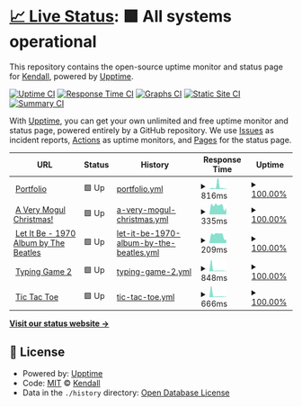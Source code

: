 # [📈 Live Status](https://kendalldoescoding.tech): <!--live status--> **🟩 All systems operational**

This repository contains the open-source uptime monitor and status page for [Kendall](https://kendalldoescoding.tech), powered by [Upptime](https://github.com/upptime/upptime).

[![Uptime CI](https://github.com/KendallDoesCoding/monitoring/workflows/Uptime%20CI/badge.svg)](https://github.com/KendallDoesCoding/monitoring/actions?query=workflow%3A%22Uptime+CI%22)
[![Response Time CI](https://github.com/KendallDoesCoding/monitoring/workflows/Response%20Time%20CI/badge.svg)](https://github.com/KendallDoesCoding/monitoring/actions?query=workflow%3A%22Response+Time+CI%22)
[![Graphs CI](https://github.com/KendallDoesCoding/monitoring/workflows/Graphs%20CI/badge.svg)](https://github.com/KendallDoesCoding/monitoring/actions?query=workflow%3A%22Graphs+CI%22)
[![Static Site CI](https://github.com/KendallDoesCoding/monitoring/workflows/Static%20Site%20CI/badge.svg)](https://github.com/KendallDoesCoding/monitoring/actions?query=workflow%3A%22Static+Site+CI%22)
[![Summary CI](https://github.com/KendallDoesCoding/monitoring/workflows/Summary%20CI/badge.svg)](https://github.com/KendallDoesCoding/monitoring/actions?query=workflow%3A%22Summary+CI%22)

With [Upptime](https://upptime.js.org), you can get your own unlimited and free uptime monitor and status page, powered entirely by a GitHub repository. We use [Issues](https://github.com/KendallDoesCoding/monitoring/issues) as incident reports, [Actions](https://github.com/KendallDoesCoding/monitoring/actions) as uptime monitors, and [Pages](https://kendalldoescoding.tech) for the status page.

<!--start: status pages-->
<!-- This summary is generated by Upptime (https://github.com/upptime/upptime) -->
<!-- Do not edit this manually, your changes will be overwritten -->
<!-- prettier-ignore -->
| URL | Status | History | Response Time | Uptime |
| --- | ------ | ------- | ------------- | ------ |
| <img alt="" src="https://icons.duckduckgo.com/ip3/www.kendalldoescoding.tech.ico" height="13"> [Portfolio](https://www.kendalldoescoding.tech) | 🟩 Up | [portfolio.yml](https://github.com/Kendall-Does-Coding-Websites/monitoring/commits/HEAD/history/portfolio.yml) | <details><summary><img alt="Response time graph" src="./graphs/portfolio/response-time-week.png" height="20"> 816ms</summary><br><a href="https://kendalldoescoding.tech/history/portfolio"><img alt="Response time 606" src="https://img.shields.io/endpoint?url=https%3A%2F%2Fraw.githubusercontent.com%2FKendall-Does-Coding-Websites%2Fmonitoring%2FHEAD%2Fapi%2Fportfolio%2Fresponse-time.json"></a><br><a href="https://kendalldoescoding.tech/history/portfolio"><img alt="24-hour response time 169" src="https://img.shields.io/endpoint?url=https%3A%2F%2Fraw.githubusercontent.com%2FKendall-Does-Coding-Websites%2Fmonitoring%2FHEAD%2Fapi%2Fportfolio%2Fresponse-time-day.json"></a><br><a href="https://kendalldoescoding.tech/history/portfolio"><img alt="7-day response time 816" src="https://img.shields.io/endpoint?url=https%3A%2F%2Fraw.githubusercontent.com%2FKendall-Does-Coding-Websites%2Fmonitoring%2FHEAD%2Fapi%2Fportfolio%2Fresponse-time-week.json"></a><br><a href="https://kendalldoescoding.tech/history/portfolio"><img alt="30-day response time 463" src="https://img.shields.io/endpoint?url=https%3A%2F%2Fraw.githubusercontent.com%2FKendall-Does-Coding-Websites%2Fmonitoring%2FHEAD%2Fapi%2Fportfolio%2Fresponse-time-month.json"></a><br><a href="https://kendalldoescoding.tech/history/portfolio"><img alt="1-year response time 606" src="https://img.shields.io/endpoint?url=https%3A%2F%2Fraw.githubusercontent.com%2FKendall-Does-Coding-Websites%2Fmonitoring%2FHEAD%2Fapi%2Fportfolio%2Fresponse-time-year.json"></a></details> | <details><summary><a href="https://kendalldoescoding.tech/history/portfolio">100.00%</a></summary><a href="https://kendalldoescoding.tech/history/portfolio"><img alt="All-time uptime 68.71%" src="https://img.shields.io/endpoint?url=https%3A%2F%2Fraw.githubusercontent.com%2FKendall-Does-Coding-Websites%2Fmonitoring%2FHEAD%2Fapi%2Fportfolio%2Fuptime.json"></a><br><a href="https://kendalldoescoding.tech/history/portfolio"><img alt="24-hour uptime 100.00%" src="https://img.shields.io/endpoint?url=https%3A%2F%2Fraw.githubusercontent.com%2FKendall-Does-Coding-Websites%2Fmonitoring%2FHEAD%2Fapi%2Fportfolio%2Fuptime-day.json"></a><br><a href="https://kendalldoescoding.tech/history/portfolio"><img alt="7-day uptime 100.00%" src="https://img.shields.io/endpoint?url=https%3A%2F%2Fraw.githubusercontent.com%2FKendall-Does-Coding-Websites%2Fmonitoring%2FHEAD%2Fapi%2Fportfolio%2Fuptime-week.json"></a><br><a href="https://kendalldoescoding.tech/history/portfolio"><img alt="30-day uptime 99.89%" src="https://img.shields.io/endpoint?url=https%3A%2F%2Fraw.githubusercontent.com%2FKendall-Does-Coding-Websites%2Fmonitoring%2FHEAD%2Fapi%2Fportfolio%2Fuptime-month.json"></a><br><a href="https://kendalldoescoding.tech/history/portfolio"><img alt="1-year uptime 83.82%" src="https://img.shields.io/endpoint?url=https%3A%2F%2Fraw.githubusercontent.com%2FKendall-Does-Coding-Websites%2Fmonitoring%2FHEAD%2Fapi%2Fportfolio%2Fuptime-year.json"></a></details>
| <img alt="" src="https://icons.duckduckgo.com/ip3/kendalldoescoding.tech.ico" height="13"> [A Very Mogul Christmas!](https://kendalldoescoding.tech/mogulchristmas) | 🟩 Up | [a-very-mogul-christmas.yml](https://github.com/Kendall-Does-Coding-Websites/monitoring/commits/HEAD/history/a-very-mogul-christmas.yml) | <details><summary><img alt="Response time graph" src="./graphs/a-very-mogul-christmas/response-time-week.png" height="20"> 335ms</summary><br><a href="https://kendalldoescoding.tech/history/a-very-mogul-christmas"><img alt="Response time 651" src="https://img.shields.io/endpoint?url=https%3A%2F%2Fraw.githubusercontent.com%2FKendall-Does-Coding-Websites%2Fmonitoring%2FHEAD%2Fapi%2Fa-very-mogul-christmas%2Fresponse-time.json"></a><br><a href="https://kendalldoescoding.tech/history/a-very-mogul-christmas"><img alt="24-hour response time 243" src="https://img.shields.io/endpoint?url=https%3A%2F%2Fraw.githubusercontent.com%2FKendall-Does-Coding-Websites%2Fmonitoring%2FHEAD%2Fapi%2Fa-very-mogul-christmas%2Fresponse-time-day.json"></a><br><a href="https://kendalldoescoding.tech/history/a-very-mogul-christmas"><img alt="7-day response time 335" src="https://img.shields.io/endpoint?url=https%3A%2F%2Fraw.githubusercontent.com%2FKendall-Does-Coding-Websites%2Fmonitoring%2FHEAD%2Fapi%2Fa-very-mogul-christmas%2Fresponse-time-week.json"></a><br><a href="https://kendalldoescoding.tech/history/a-very-mogul-christmas"><img alt="30-day response time 469" src="https://img.shields.io/endpoint?url=https%3A%2F%2Fraw.githubusercontent.com%2FKendall-Does-Coding-Websites%2Fmonitoring%2FHEAD%2Fapi%2Fa-very-mogul-christmas%2Fresponse-time-month.json"></a><br><a href="https://kendalldoescoding.tech/history/a-very-mogul-christmas"><img alt="1-year response time 655" src="https://img.shields.io/endpoint?url=https%3A%2F%2Fraw.githubusercontent.com%2FKendall-Does-Coding-Websites%2Fmonitoring%2FHEAD%2Fapi%2Fa-very-mogul-christmas%2Fresponse-time-year.json"></a></details> | <details><summary><a href="https://kendalldoescoding.tech/history/a-very-mogul-christmas">100.00%</a></summary><a href="https://kendalldoescoding.tech/history/a-very-mogul-christmas"><img alt="All-time uptime 68.72%" src="https://img.shields.io/endpoint?url=https%3A%2F%2Fraw.githubusercontent.com%2FKendall-Does-Coding-Websites%2Fmonitoring%2FHEAD%2Fapi%2Fa-very-mogul-christmas%2Fuptime.json"></a><br><a href="https://kendalldoescoding.tech/history/a-very-mogul-christmas"><img alt="24-hour uptime 100.00%" src="https://img.shields.io/endpoint?url=https%3A%2F%2Fraw.githubusercontent.com%2FKendall-Does-Coding-Websites%2Fmonitoring%2FHEAD%2Fapi%2Fa-very-mogul-christmas%2Fuptime-day.json"></a><br><a href="https://kendalldoescoding.tech/history/a-very-mogul-christmas"><img alt="7-day uptime 100.00%" src="https://img.shields.io/endpoint?url=https%3A%2F%2Fraw.githubusercontent.com%2FKendall-Does-Coding-Websites%2Fmonitoring%2FHEAD%2Fapi%2Fa-very-mogul-christmas%2Fuptime-week.json"></a><br><a href="https://kendalldoescoding.tech/history/a-very-mogul-christmas"><img alt="30-day uptime 99.89%" src="https://img.shields.io/endpoint?url=https%3A%2F%2Fraw.githubusercontent.com%2FKendall-Does-Coding-Websites%2Fmonitoring%2FHEAD%2Fapi%2Fa-very-mogul-christmas%2Fuptime-month.json"></a><br><a href="https://kendalldoescoding.tech/history/a-very-mogul-christmas"><img alt="1-year uptime 83.85%" src="https://img.shields.io/endpoint?url=https%3A%2F%2Fraw.githubusercontent.com%2FKendall-Does-Coding-Websites%2Fmonitoring%2FHEAD%2Fapi%2Fa-very-mogul-christmas%2Fuptime-year.json"></a></details>
| <img alt="" src="https://icons.duckduckgo.com/ip3/kendalldoescoding.tech.ico" height="13"> [Let It Be - 1970 Album by The Beatles](https://kendalldoescoding.tech/letitbe) | 🟩 Up | [let-it-be-1970-album-by-the-beatles.yml](https://github.com/Kendall-Does-Coding-Websites/monitoring/commits/HEAD/history/let-it-be-1970-album-by-the-beatles.yml) | <details><summary><img alt="Response time graph" src="./graphs/let-it-be-1970-album-by-the-beatles/response-time-week.png" height="20"> 209ms</summary><br><a href="https://kendalldoescoding.tech/history/let-it-be-1970-album-by-the-beatles"><img alt="Response time 206" src="https://img.shields.io/endpoint?url=https%3A%2F%2Fraw.githubusercontent.com%2FKendall-Does-Coding-Websites%2Fmonitoring%2FHEAD%2Fapi%2Flet-it-be-1970-album-by-the-beatles%2Fresponse-time.json"></a><br><a href="https://kendalldoescoding.tech/history/let-it-be-1970-album-by-the-beatles"><img alt="24-hour response time 82" src="https://img.shields.io/endpoint?url=https%3A%2F%2Fraw.githubusercontent.com%2FKendall-Does-Coding-Websites%2Fmonitoring%2FHEAD%2Fapi%2Flet-it-be-1970-album-by-the-beatles%2Fresponse-time-day.json"></a><br><a href="https://kendalldoescoding.tech/history/let-it-be-1970-album-by-the-beatles"><img alt="7-day response time 209" src="https://img.shields.io/endpoint?url=https%3A%2F%2Fraw.githubusercontent.com%2FKendall-Does-Coding-Websites%2Fmonitoring%2FHEAD%2Fapi%2Flet-it-be-1970-album-by-the-beatles%2Fresponse-time-week.json"></a><br><a href="https://kendalldoescoding.tech/history/let-it-be-1970-album-by-the-beatles"><img alt="30-day response time 207" src="https://img.shields.io/endpoint?url=https%3A%2F%2Fraw.githubusercontent.com%2FKendall-Does-Coding-Websites%2Fmonitoring%2FHEAD%2Fapi%2Flet-it-be-1970-album-by-the-beatles%2Fresponse-time-month.json"></a><br><a href="https://kendalldoescoding.tech/history/let-it-be-1970-album-by-the-beatles"><img alt="1-year response time 206" src="https://img.shields.io/endpoint?url=https%3A%2F%2Fraw.githubusercontent.com%2FKendall-Does-Coding-Websites%2Fmonitoring%2FHEAD%2Fapi%2Flet-it-be-1970-album-by-the-beatles%2Fresponse-time-year.json"></a></details> | <details><summary><a href="https://kendalldoescoding.tech/history/let-it-be-1970-album-by-the-beatles">100.00%</a></summary><a href="https://kendalldoescoding.tech/history/let-it-be-1970-album-by-the-beatles"><img alt="All-time uptime 68.74%" src="https://img.shields.io/endpoint?url=https%3A%2F%2Fraw.githubusercontent.com%2FKendall-Does-Coding-Websites%2Fmonitoring%2FHEAD%2Fapi%2Flet-it-be-1970-album-by-the-beatles%2Fuptime.json"></a><br><a href="https://kendalldoescoding.tech/history/let-it-be-1970-album-by-the-beatles"><img alt="24-hour uptime 100.00%" src="https://img.shields.io/endpoint?url=https%3A%2F%2Fraw.githubusercontent.com%2FKendall-Does-Coding-Websites%2Fmonitoring%2FHEAD%2Fapi%2Flet-it-be-1970-album-by-the-beatles%2Fuptime-day.json"></a><br><a href="https://kendalldoescoding.tech/history/let-it-be-1970-album-by-the-beatles"><img alt="7-day uptime 100.00%" src="https://img.shields.io/endpoint?url=https%3A%2F%2Fraw.githubusercontent.com%2FKendall-Does-Coding-Websites%2Fmonitoring%2FHEAD%2Fapi%2Flet-it-be-1970-album-by-the-beatles%2Fuptime-week.json"></a><br><a href="https://kendalldoescoding.tech/history/let-it-be-1970-album-by-the-beatles"><img alt="30-day uptime 99.90%" src="https://img.shields.io/endpoint?url=https%3A%2F%2Fraw.githubusercontent.com%2FKendall-Does-Coding-Websites%2Fmonitoring%2FHEAD%2Fapi%2Flet-it-be-1970-album-by-the-beatles%2Fuptime-month.json"></a><br><a href="https://kendalldoescoding.tech/history/let-it-be-1970-album-by-the-beatles"><img alt="1-year uptime 83.88%" src="https://img.shields.io/endpoint?url=https%3A%2F%2Fraw.githubusercontent.com%2FKendall-Does-Coding-Websites%2Fmonitoring%2FHEAD%2Fapi%2Flet-it-be-1970-album-by-the-beatles%2Fuptime-year.json"></a></details>
| <img alt="" src="https://icons.duckduckgo.com/ip3/kendalldoescoding.tech.ico" height="13"> [Typing Game 2](https://kendalldoescoding.tech/typinggame2) | 🟩 Up | [typing-game-2.yml](https://github.com/Kendall-Does-Coding-Websites/monitoring/commits/HEAD/history/typing-game-2.yml) | <details><summary><img alt="Response time graph" src="./graphs/typing-game-2/response-time-week.png" height="20"> 848ms</summary><br><a href="https://kendalldoescoding.tech/history/typing-game-2"><img alt="Response time 252" src="https://img.shields.io/endpoint?url=https%3A%2F%2Fraw.githubusercontent.com%2FKendall-Does-Coding-Websites%2Fmonitoring%2FHEAD%2Fapi%2Ftyping-game-2%2Fresponse-time.json"></a><br><a href="https://kendalldoescoding.tech/history/typing-game-2"><img alt="24-hour response time 88" src="https://img.shields.io/endpoint?url=https%3A%2F%2Fraw.githubusercontent.com%2FKendall-Does-Coding-Websites%2Fmonitoring%2FHEAD%2Fapi%2Ftyping-game-2%2Fresponse-time-day.json"></a><br><a href="https://kendalldoescoding.tech/history/typing-game-2"><img alt="7-day response time 848" src="https://img.shields.io/endpoint?url=https%3A%2F%2Fraw.githubusercontent.com%2FKendall-Does-Coding-Websites%2Fmonitoring%2FHEAD%2Fapi%2Ftyping-game-2%2Fresponse-time-week.json"></a><br><a href="https://kendalldoescoding.tech/history/typing-game-2"><img alt="30-day response time 370" src="https://img.shields.io/endpoint?url=https%3A%2F%2Fraw.githubusercontent.com%2FKendall-Does-Coding-Websites%2Fmonitoring%2FHEAD%2Fapi%2Ftyping-game-2%2Fresponse-time-month.json"></a><br><a href="https://kendalldoescoding.tech/history/typing-game-2"><img alt="1-year response time 252" src="https://img.shields.io/endpoint?url=https%3A%2F%2Fraw.githubusercontent.com%2FKendall-Does-Coding-Websites%2Fmonitoring%2FHEAD%2Fapi%2Ftyping-game-2%2Fresponse-time-year.json"></a></details> | <details><summary><a href="https://kendalldoescoding.tech/history/typing-game-2">100.00%</a></summary><a href="https://kendalldoescoding.tech/history/typing-game-2"><img alt="All-time uptime 68.74%" src="https://img.shields.io/endpoint?url=https%3A%2F%2Fraw.githubusercontent.com%2FKendall-Does-Coding-Websites%2Fmonitoring%2FHEAD%2Fapi%2Ftyping-game-2%2Fuptime.json"></a><br><a href="https://kendalldoescoding.tech/history/typing-game-2"><img alt="24-hour uptime 100.00%" src="https://img.shields.io/endpoint?url=https%3A%2F%2Fraw.githubusercontent.com%2FKendall-Does-Coding-Websites%2Fmonitoring%2FHEAD%2Fapi%2Ftyping-game-2%2Fuptime-day.json"></a><br><a href="https://kendalldoescoding.tech/history/typing-game-2"><img alt="7-day uptime 100.00%" src="https://img.shields.io/endpoint?url=https%3A%2F%2Fraw.githubusercontent.com%2FKendall-Does-Coding-Websites%2Fmonitoring%2FHEAD%2Fapi%2Ftyping-game-2%2Fuptime-week.json"></a><br><a href="https://kendalldoescoding.tech/history/typing-game-2"><img alt="30-day uptime 99.90%" src="https://img.shields.io/endpoint?url=https%3A%2F%2Fraw.githubusercontent.com%2FKendall-Does-Coding-Websites%2Fmonitoring%2FHEAD%2Fapi%2Ftyping-game-2%2Fuptime-month.json"></a><br><a href="https://kendalldoescoding.tech/history/typing-game-2"><img alt="1-year uptime 83.88%" src="https://img.shields.io/endpoint?url=https%3A%2F%2Fraw.githubusercontent.com%2FKendall-Does-Coding-Websites%2Fmonitoring%2FHEAD%2Fapi%2Ftyping-game-2%2Fuptime-year.json"></a></details>
| <img alt="" src="https://icons.duckduckgo.com/ip3/kendalldoescoding.tech.ico" height="13"> [Tic Tac Toe](https://kendalldoescoding.tech/tictactoe) | 🟩 Up | [tic-tac-toe.yml](https://github.com/Kendall-Does-Coding-Websites/monitoring/commits/HEAD/history/tic-tac-toe.yml) | <details><summary><img alt="Response time graph" src="./graphs/tic-tac-toe/response-time-week.png" height="20"> 666ms</summary><br><a href="https://kendalldoescoding.tech/history/tic-tac-toe"><img alt="Response time 216" src="https://img.shields.io/endpoint?url=https%3A%2F%2Fraw.githubusercontent.com%2FKendall-Does-Coding-Websites%2Fmonitoring%2FHEAD%2Fapi%2Ftic-tac-toe%2Fresponse-time.json"></a><br><a href="https://kendalldoescoding.tech/history/tic-tac-toe"><img alt="24-hour response time 81" src="https://img.shields.io/endpoint?url=https%3A%2F%2Fraw.githubusercontent.com%2FKendall-Does-Coding-Websites%2Fmonitoring%2FHEAD%2Fapi%2Ftic-tac-toe%2Fresponse-time-day.json"></a><br><a href="https://kendalldoescoding.tech/history/tic-tac-toe"><img alt="7-day response time 666" src="https://img.shields.io/endpoint?url=https%3A%2F%2Fraw.githubusercontent.com%2FKendall-Does-Coding-Websites%2Fmonitoring%2FHEAD%2Fapi%2Ftic-tac-toe%2Fresponse-time-week.json"></a><br><a href="https://kendalldoescoding.tech/history/tic-tac-toe"><img alt="30-day response time 327" src="https://img.shields.io/endpoint?url=https%3A%2F%2Fraw.githubusercontent.com%2FKendall-Does-Coding-Websites%2Fmonitoring%2FHEAD%2Fapi%2Ftic-tac-toe%2Fresponse-time-month.json"></a><br><a href="https://kendalldoescoding.tech/history/tic-tac-toe"><img alt="1-year response time 216" src="https://img.shields.io/endpoint?url=https%3A%2F%2Fraw.githubusercontent.com%2FKendall-Does-Coding-Websites%2Fmonitoring%2FHEAD%2Fapi%2Ftic-tac-toe%2Fresponse-time-year.json"></a></details> | <details><summary><a href="https://kendalldoescoding.tech/history/tic-tac-toe">100.00%</a></summary><a href="https://kendalldoescoding.tech/history/tic-tac-toe"><img alt="All-time uptime 68.74%" src="https://img.shields.io/endpoint?url=https%3A%2F%2Fraw.githubusercontent.com%2FKendall-Does-Coding-Websites%2Fmonitoring%2FHEAD%2Fapi%2Ftic-tac-toe%2Fuptime.json"></a><br><a href="https://kendalldoescoding.tech/history/tic-tac-toe"><img alt="24-hour uptime 100.00%" src="https://img.shields.io/endpoint?url=https%3A%2F%2Fraw.githubusercontent.com%2FKendall-Does-Coding-Websites%2Fmonitoring%2FHEAD%2Fapi%2Ftic-tac-toe%2Fuptime-day.json"></a><br><a href="https://kendalldoescoding.tech/history/tic-tac-toe"><img alt="7-day uptime 100.00%" src="https://img.shields.io/endpoint?url=https%3A%2F%2Fraw.githubusercontent.com%2FKendall-Does-Coding-Websites%2Fmonitoring%2FHEAD%2Fapi%2Ftic-tac-toe%2Fuptime-week.json"></a><br><a href="https://kendalldoescoding.tech/history/tic-tac-toe"><img alt="30-day uptime 99.90%" src="https://img.shields.io/endpoint?url=https%3A%2F%2Fraw.githubusercontent.com%2FKendall-Does-Coding-Websites%2Fmonitoring%2FHEAD%2Fapi%2Ftic-tac-toe%2Fuptime-month.json"></a><br><a href="https://kendalldoescoding.tech/history/tic-tac-toe"><img alt="1-year uptime 83.89%" src="https://img.shields.io/endpoint?url=https%3A%2F%2Fraw.githubusercontent.com%2FKendall-Does-Coding-Websites%2Fmonitoring%2FHEAD%2Fapi%2Ftic-tac-toe%2Fuptime-year.json"></a></details>

<!--end: status pages-->

[**Visit our status website →**](https://kendalldoescoding.tech)

## 📄 License

- Powered by: [Upptime](https://github.com/upptime/upptime)
- Code: [MIT](./LICENSE) © [Kendall](https://kendalldoescoding.tech)
- Data in the `./history` directory: [Open Database License](https://opendatacommons.org/licenses/odbl/1-0/)
